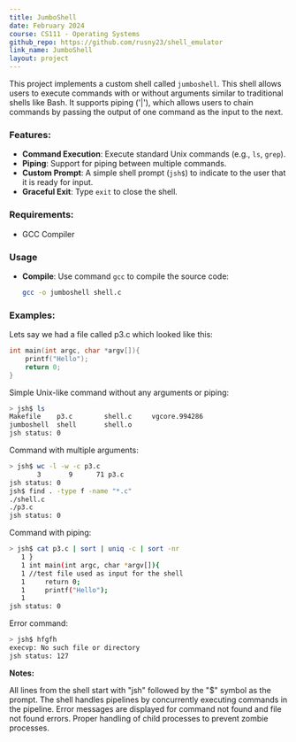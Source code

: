 ```yaml
---
title: JumboShell
date: February 2024
course: CS111 - Operating Systems
github_repo: https://github.com/rusny23/shell_emulator
link_name: JumboShell
layout: project
---
```


This project implements a custom shell called `jumboshell`. This shell allows users to execute commands with or without arguments 
similar to traditional shells like Bash. It supports piping ('|'), which allows users to chain commands by passing the output of one
command as the input to the next.

### Features:

- **Command Execution**: Execute standard Unix commands (e.g., `ls`, `grep`).
- **Piping**: Support for piping between multiple commands.
- **Custom Prompt**: A simple shell prompt (`jsh$`) to indicate to the user that it is ready for input.
- **Graceful Exit**: Type `exit` to close the shell.

### Requirements:
- GCC Compiler

### Usage

- **Compile**: Use command `gcc` to compile the source code:
   ```bash
   gcc -o jumboshell shell.c
   ```

### Examples:

Lets say we had a file called p3.c which looked like this:

``` c
int main(int argc, char *argv[]){ 
    printf("Hello");
    return 0;
}
```

Simple Unix-like command without any arguments or piping:

``` bash
> jsh$ ls
Makefile	p3.c		shell.c		vgcore.994286
jumboshell	shell		shell.o
jsh status: 0
```
Command with multiple arguments:

``` bash
> jsh$ wc -l -w -c p3.c
       3       9      71 p3.c
jsh status: 0
jsh$ find . -type f -name "*.c"
./shell.c
./p3.c
jsh status: 0
```

Command with piping:

``` bash
> jsh$ cat p3.c | sort | uniq -c | sort -nr
   1 }
   1 int main(int argc, char *argv[]){ 
   1 //test file used as input for the shell
   1     return 0;
   1     printf("Hello");
   1 
jsh status: 0
```
Error command:

```bash
> jsh$ hfgfh
execvp: No such file or directory
jsh status: 127
```

**Notes:**

All lines from the shell start with "jsh" followed by the "$" symbol as the prompt.
The shell handles pipelines by concurrently executing commands in the pipeline.
Error messages are displayed for command not found and file not found errors.
Proper handling of child processes to prevent zombie processes.